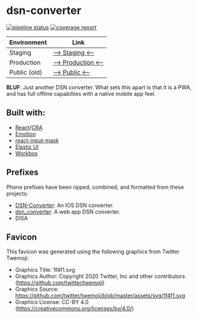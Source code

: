 # dsn-converter

[![pipeline status](https://code.il2.dso.mil/tron/products/dod-open-source/digitize/dsn-converter/badges/master/pipeline.svg)](https://code.il2.dso.mil/tron/products/dod-open-source/digitize/dsn-converter/-/commits/master) [![coverage report](https://code.il2.dso.mil/tron/products/dod-open-source/digitize/dsn-converter/badges/master/coverage.svg)](https://code.il2.dso.mil/tron/products/dod-open-source/digitize/dsn-converter/-/commits/master)

| Environment  | Link                                                                     |
| ------------ | ------------------------------------------------------------------------ |
| Staging      | [--> Staging <--](https://digitize.staging.dso.mil/sites/dsn-converter/) |
| Production   | [--> Production <--](https://digitize.dod.mil/sites/dsn-converter/)      |
| Public (old) | [--> Public <--](https://dsn-converter.pages.dev/)                       |

__BLUF__: Just another DSN converter. What sets this apart is that it is a PWA, and has full offline capabilties with a native mobile app feel.

## Built with:

- [React](https://reactjs.org/)/[CRA](https://github.com/facebook/create-react-app)
- [Emotion](https://emotion.sh/)
- [react-input-mask](https://github.com/sanniassin/react-input-mask)
- [Elastic UI](https://elastic.github.io/eui/#/)
- [Workbox](https://developers.google.com/web/tools/workbox)

## Prefixes

Phone prefixes have been ripped, combined, and formatted from these projects:

- [DSN-Converter](https://github.com/airmencoders/DSN-Converter): An IOS DSN converter.
- [dsn_converter](https://github.com/gzd2032/dsn_converter): A web app DSN converter.
- DISA

## Favicon

This favicon was generated using the following graphics from Twitter Twemoji:

- Graphics Title: 1f4f1.svg
- Graphics Author: Copyright 2020 Twitter, Inc and other contributors (https://github.com/twitter/twemoji)
- Graphics Source: https://github.com/twitter/twemoji/blob/master/assets/svg/1f4f1.svg
- Graphics License: CC-BY 4.0 (https://creativecommons.org/licenses/by/4.0/)
